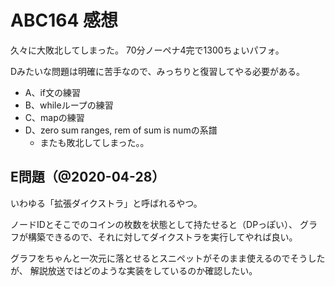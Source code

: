 # ABC164 感想

久々に大敗北してしまった。
70分ノーペナ4完で1300ちょいパフォ。

Dみたいな問題は明確に苦手なので、みっちりと復習してやる必要がある。

- A、if文の練習
- B、whileループの練習
- C、mapの練習
- D、zero sum ranges, rem of sum is numの系譜
  - またも敗北してしまった。。

## E問題（@2020-04-28）

いわゆる「拡張ダイクストラ」と呼ばれるやつ。

ノードIDとそこでのコインの枚数を状態として持たせると（DPっぽい）、
グラフが構築できるので、それに対してダイクストラを実行してやれば良い。

グラフをちゃんと一次元に落とせるとスニペットがそのまま使えるのでそうしたが、
解説放送ではどのような実装をしているのか確認したい。

